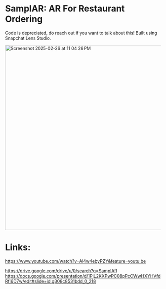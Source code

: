 # SamplAR: AR For Restaurant Ordering

Code is depreciated, do reach out if you want to talk about this! Built using Snapchat Lens Studio. 

<img width="598" alt="Screenshot 2025-02-26 at 11 04 26 PM" src="https://github.com/user-attachments/assets/eb04d72d-dbf5-4716-80b4-fba211962bd6" />

# Links:
https://www.youtube.com/watch?v=Al4w4ebyPZY&feature=youtu.be 

https://drive.google.com/drive/u/0/search?q=SamplAR 
https://docs.google.com/presentation/d/1PjL2KXPwPC08pPcCWwHXYHVfdRfI6D7w/edit#slide=id.g308c8531bdd_0_218



